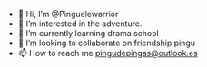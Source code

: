 - 👋 Hi, I’m @Pinguelewarrior
- 👀 I’m interested in the adventure.
- 🌱 I’m currently learning drama school
- 💞️ I’m looking to collaborate on friendship pingu
- 📫 How to reach me pingudepingas@outlook.es

<!---
Pinguelewarrior/Pinguelewarrior is a ✨ special ✨ repository because its `README.md` (this file) appears on your GitHub profile.
You can click the Preview link to take a look at your changes.
--->
